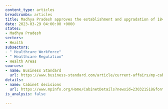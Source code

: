 ```yaml
---
content_type: articles
breadcrumbs: articles
title: Madhya Pradesh approves the establishment and upgradation of 184 health institutions
date: 2023-03-29 04:00:00 +0000
states:
- Madhya Pradesh
sectors:
- Health
subsectors:
- " Healthcare Workforce"
- " Healthcare Regulation"
- Health Areas
sources:
- name: Business Standard
  url: https://www.business-standard.com/article/current-affairs/mp-cabinet-approves-establishment-upgradation-of-184-health-institutions-123032200331_1.html
details:
- name: Cabinet decisions
  url: https://www.mpinfo.org/Home/CabinetDetails?newsid=230321S18&fontname=FontEnglish&LocID=32&pubdate=03/21/2023
is_analysis: false

---
```

